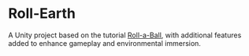 # Roll-Earth
A Unity project based on the tutorial [Roll-a-Ball](https://learn.unity.com/project/roll-a-ball?uv=2022.3), with additional features added to enhance gameplay and environmental immersion.
